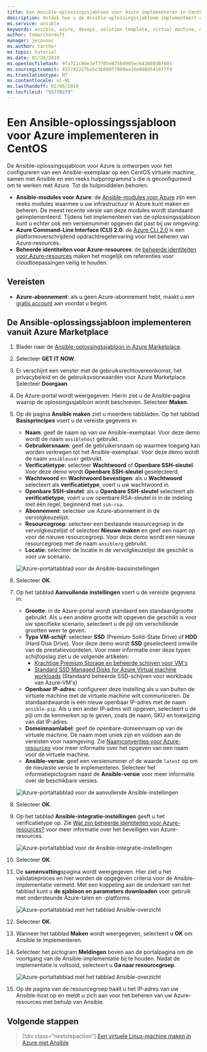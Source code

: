 ```yaml
---
title: Een Ansible-oplossingssjabloon voor Azure implementeren in CentOS
description: Ontdek hoe u de Ansible-oplossingssjabloom implementeert op een CentOS-VM dat in Azure wordt gehost, in combinatie met hulpprogramma's die zijn geconfigureerd om te werken met Azure.
ms.service: ansible
keywords: ansible, azure, devops, solution template, virtual machine, managed identities for azure resources, centos, red hat
author: tomarchermsft
manager: jeconnoc
ms.author: tarcher
ms.topic: tutorial
ms.date: 01/28/2019
ms.openlocfilehash: 9fa711c86e3ef7f05e87504905ec642808d8f601
ms.sourcegitcommit: 415742227ba5c3b089f7909aa16e0d8d5418f7fd
ms.translationtype: HT
ms.contentlocale: nl-NL
ms.lasthandoff: 02/06/2019
ms.locfileid: "55770279"
---
```

# <a name="deploy-the-ansible-solution-template-for-azure-to-centos"></a>Een Ansible-oplossingssjabloon voor Azure implementeren in CentOS
De Ansible-oplossingssjabloon voor Azure is ontworpen voor het configureren van een Ansible-exemplaar op een CentOS virtuele machine, samen met Ansible en een reeks hulpprogramma's die is geconfigureerd om te werken met Azure. Tot de hulpmiddelen behoren:

- **Ansible-modules voor Azure**: de [Ansible-modules voor Azure](./ansible-matrix.md) zijn een reeks modules waarmee u uw infrastructuur in Azure kunt maken en beheren. De meest recente versie van deze modules wordt standaard geïmplementeerd. Tijdens het implementeren van de oplossingssjabloon kunt u echter ook een versienummer opgeven dat past bij uw omgeving.
- **Azure Command-Line Interface (CLI) 2.0**: de [Azure CLI 2.0](/cli/azure/?view=azure-cli-latest) is een platformoverschrijdend opdrachtregelervaring voor het beheren van Azure-resources. 
- **Beheerde identiteiten voor Azure-resources**: de [beheerde identiteiten voor Azure-resources](/azure/active-directory/managed-identities-azure-resources/overview) maken het mogelijk om referenties voor cloudtoepassingen veilig te houden.

## <a name="prerequisites"></a>Vereisten
- **Azure-abonnement**: als u geen Azure-abonnement hebt, maakt u een [gratis account](https://azure.microsoft.com/free/?ref=microsoft.com&utm_source=microsoft.com&utm_medium=docs&utm_campaign=visualstudio) aan voordat u begint.

## <a name="deploy-the-ansible-solution-template-from-the-azure-marketplace"></a>De Ansible-oplossingssjabloon implementeren vanuit Azure Marketplace

1. Blader naar de [Ansible-oplossingssjabloon in Azure Marketplace](https://azuremarketplace.microsoft.com/en-%20%20us/marketplace/apps/azure-oss.ansible?tab=Overview).

1. Selecteer **GET IT NOW**.

1. Er verschijnt een venster met de gebruiksrechtovereenkomst, het privacybeleid en de gebruiksvoorwaarden voor Azure Marketplace. Selecteer **Doorgaan**.

1. De Azure-portal wordt weergegeven. Hierin ziet u de Ansible-pagina waarop de oplossingssjabloon wordt beschreven. Selecteer **Maken**.

1. Op de pagina **Ansible maken** ziet u meerdere tabbladen. Op het tabblad **Basisprincipes** voert u de vereiste gegevens in:

    - **Naam**: geef de naam op van uw Ansible-exemplaar. Voor deze demo wordt de naam `ansiblehost` gebruikt.
    - **Gebruikersnaam**: geef de gebruikersnaam op waarmee toegang kan worden verkregen tot het Ansible-exemplaar. Voor deze demo wordt de naam `ansibleuser` gebruikt.
    - **Verificatietype:** selecteer **Wachtwoord** of **Openbare SSH-sleutel**. Voor deze demo wordt **Openbare SSH-sleutel** geselecteerd.
    - **Wachtwoord** en **Wachtwoord bevestigen**: als u **Wachtwoord** selecteert als **verificatietype**, voert u uw wachtwoord in.
    - **Openbare SSH-sleutel**: als u **Openbare SSH-sleutel** selecteert als **verificatietype**, voert u uw openbare RSA-sleutel in in de indeling met één regel, beginnend met `ssh-rsa`.
    - **Abonnement**: selecteer uw Azure-abonnement in de vervolgkeuzelijst.
    - **Resourcegroep**: selecteer een bestaande resourcegroep in de vervolgkeuzelijst of selecteer **Nieuwe maken** en geef een naam op voor de nieuwe resourcegroep. Voor deze demo wordt een nieuwe resourcegroep met de naam `ansiblerg` gebruikt.
    - **Locatie**: selecteer de locatie in de vervolgkeuzelijst die geschikt is voor uw scenario.

    ![Azure-portaltabblad voor de Ansible-basisinstellingen](./media/ansible-deploy-solution-template/portal-ansible-setup-tab-1.png)

1. Selecteer **OK**.

1. Op het tabblad **Aanvullende instellingen** voert u de vereiste gegevens in:

    - **Grootte**: in de Azure-portal wordt standaard een standaardgrootte gebruikt. Als u een andere grootte wilt opgeven die geschikt is voor uw specifieke scenario, selecteert u de pijl om verschillende grootten weer te geven.
    - **Type VM-schijf**: selecteer **SSD** (Premium Solid-State Drive) of **HDD** (Hard Disk Drive). Voor deze demo wordt **SSD** geselecteerd omwille van de prestatievoordelen. Voor meer informatie over deze typen schijfopslag ziet u de volgende artikelen:
        - [Krachtige Premium Storage en beheerde schijven voor VM's](/azure/virtual-machines/windows/premium-storage)
        - [Standard SSD Managed Disks for Azure Virtual machine workloads](/azure/virtual-machines/windows/disks-standard-ssd) (Standaard beheerde SSD-schijven voor workloads van Azure-VM's)
    - **Openbaar IP-adres**: configureer deze instelling als u van buiten de virtuele machine met de virtuele machine wilt communiceren. De standaardwaarde is een nieuw openbaar IP-adres met de naam `ansible-pip`. Als u een ander IP-adres wilt opgeven, selecteert u de pijl om de kenmerken op te geven, zoals de naam, SKU en toewijzing van dat IP-adres. 
    - **Domeinnaamlabel**: geef de openbare-domeinnaam op van de virtuele machine. De naam moet uniek zijn en voldoen aan de vereisten voor naamgeving. Zie [Naamconventies voor Azure-resources](/azure/architecture/best-practices/naming-conventions) voor meer informatie over het opgeven van een naam voor de virtuele machine.
    - **Ansible-versie**: geef een versienummer of de waarde `latest` op om de nieuwste versie te implementeren. Selecteer het informatiepictogram naast de **Ansible-versie** voor meer informatie over de beschikbare versies.

    ![Azure-portaltabblad voor de aanvullende Ansible-instellingen](./media/ansible-deploy-solution-template/portal-ansible-setup-tab-2.png)

1. Selecteer **OK**.

1. Op het tabblad **Ansible-integratie-instellingen** geeft u het verificatietype op. Zie [Wat zijn beheerde identiteiten voor Azure-resources?](/azure/active-directory/managed-identities-azure-resources/overview) voor meer informatie over het beveiligen van Azure-resources.

    ![Azure-portaltabblad voor de Ansible-integratie-instellingen](./media/ansible-deploy-solution-template/portal-ansible-setup-tab-3.png)

1. Selecteer **OK**.

1. De **samenvatting**spagina wordt weergegeven. Hier ziet u het validatieproces en hier worden de opgegeven criteria voor de Ansible-implementatie vermeld. Met een koppeling aan de onderkant van het tabblad kunt u **de sjabloon en parameters downloaden** voor gebruik met ondersteunde Azure-talen en -platforms. 

    ![Azure-portaltabblad met het tabblad Ansible-overzicht](./media/ansible-deploy-solution-template/portal-ansible-setup-tab-4.png)

1. Selecteer **OK**.

1. Wanneer het tabblad **Maken** wordt weergegeven, selecteert u **OK** om Ansible te implementeren.

1. Selecteer het pictogram **Meldingen** boven aan de portalpagina om de voortgang van de Ansible-implementatie bij te houden. Nadat de implementatie is voltooid, selecteert u **Ga naar resourcegroep**. 

    ![Azure-portaltabblad met het tabblad Ansible-overzicht](./media/ansible-deploy-solution-template/portal-ansible-setup-complete.png)

1. Op de pagina van de resourcegroep haalt u het IP-adres van uw Ansible-host op en meldt u zich aan voor het beheren van uw Azure-resources met behulp van Ansible.

## <a name="next-steps"></a>Volgende stappen
> [!div class="nextstepaction"] 
> [Een virtuele Linux-machine maken in Azure met Ansible](/azure/virtual-machines/linux/ansible-create-vm)
